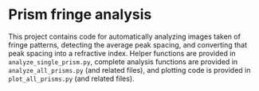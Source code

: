 # Prism fringe analysis

This project contains code for automatically analyzing images taken of fringe patterns, detecting the average
peak spacing, and converting that peak spacing into a refractive index. Helper functions are provided in
`analyze_single_prism.py`, complete analysis functions are provided in `analyze_all_prisms.py` (and related files),
and plotting code is provided in `plot_all_prisms.py` (and related files).
